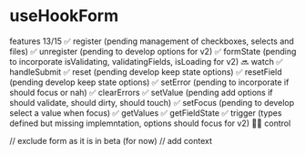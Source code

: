 # useHookForm
features 13/15
✅  register (pending management of checkboxes, selects and files)
✅  unregister (pending to develop options for v2)
✅  formState (pending to incorporate isValidating, validatingFields, isLoading for v2)
🔜  watch
✅  handleSubmit
✅  reset (pending develop keep state options)
✅  resetField (pending develop keep state options)
✅  setError (pending to incorporate if should focus or nah)
✅  clearErrors
✅  setValue (pending add options if should validate, should dirty, should touch)
✅  setFocus (pending to develop select a value when focus)
✅  getValues
✅  getFieldState
✅  trigger (types defined but missing implemntation, options should focus for v2)
🧑‍💻  control

// exclude form as it is in beta (for now)
// add context









